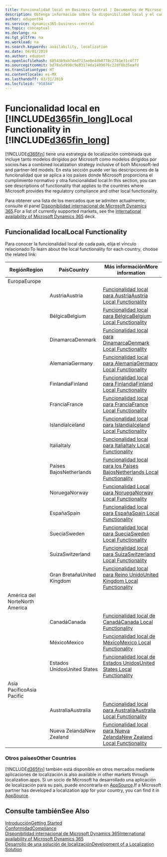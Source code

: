 ```yaml
---
title: Funcionalidad local en Business Central | Documentos de Microsoft
description: Obtenga información sobre la disponibilidad local y el cumplimiento de las normativas de Dynamics 365 Business Central.
author: edupont04
ms.service: dynamics365-business-central
ms.topic: conceptual
ms.devlang: na
ms.tgt_pltfrm: na
ms.workload: na
ms.search.keywords: availability, localization
ms.date: 04/01/2019
ms.author: edupont
ms.openlocfilehash: 68543b9ab74ed713ae0e4db0778c27b1e31c4f77
ms.sourcegitcommit: bd78a5d990c9e83174da1409076c22df8b35eafd
ms.translationtype: HT
ms.contentlocale: es-MX
ms.lasthandoff: 03/31/2019
ms.locfileid: "918344"
---
```

# <a name="local-functionality-in-included365finlongincludesd365finlongmdmd"></a><span data-ttu-id="0216f-103">Funcionalidad local en [!INCLUDE[d365fin_long](includes/d365fin_long_md.md)]</span><span class="sxs-lookup"><span data-stu-id="0216f-103">Local Functionality in [!INCLUDE[d365fin_long](includes/d365fin_long_md.md)]</span></span>
[!INCLUDE[d365fin](includes/d365fin_md.md)] <span data-ttu-id="0216f-104">tiene una estrategia de localización combinada que incluye tanto modelos dirigidos por Microsoft como modelos dirigidos por socios.</span><span class="sxs-lookup"><span data-stu-id="0216f-104">has a combined localization strategy inclusive of both Microsoft-led and partner-led models.</span></span> <span data-ttu-id="0216f-105">En esta sección puede ver las descripciones de la funcionalidad que se aplica a los países donde Microsoft proporciona el cumplimiento normativo y otra funcionalidad local.</span><span class="sxs-lookup"><span data-stu-id="0216f-105">In this section, you can see descriptions of functionality that applies to the countries where Microsoft provides the regulatory compliance and other local functionality.</span></span>  

<span data-ttu-id="0216f-106">Para obtener una lista de los mercados que se admiten actualmente, consulte el panel [Disponibilidad internacional de Microsoft Dynamics 365](https://docs.microsoft.com/en-us/dynamics365/get-started/availability).</span><span class="sxs-lookup"><span data-stu-id="0216f-106">For a list of currently supported markets, see the [International availability of Microsoft Dynamics 365](https://docs.microsoft.com/en-us/dynamics365/get-started/availability) deck.</span></span>  

## <a name="local-functionality"></a><span data-ttu-id="0216f-107">Funcionalidad local</span><span class="sxs-lookup"><span data-stu-id="0216f-107">Local Functionality</span></span>
<span data-ttu-id="0216f-108">Para conocer la funcionalidad local de cada país, elija el vínculo relacionado:</span><span class="sxs-lookup"><span data-stu-id="0216f-108">To learn about the local functionality for each country, choose the related link:</span></span>

| <span data-ttu-id="0216f-109">Región</span><span class="sxs-lookup"><span data-stu-id="0216f-109">Region</span></span> | <span data-ttu-id="0216f-110">País</span><span class="sxs-lookup"><span data-stu-id="0216f-110">Country</span></span> | <span data-ttu-id="0216f-111">Más información</span><span class="sxs-lookup"><span data-stu-id="0216f-111">More information</span></span> |
| --- | --- |--- |
| <span data-ttu-id="0216f-112">Europa</span><span class="sxs-lookup"><span data-stu-id="0216f-112">Europe</span></span> |  | |
|        | <span data-ttu-id="0216f-113">Austria</span><span class="sxs-lookup"><span data-stu-id="0216f-113">Austria</span></span> | [<span data-ttu-id="0216f-114">Funcionalidad local para Austria</span><span class="sxs-lookup"><span data-stu-id="0216f-114">Austria Local Functionality</span></span>](localfunctionality/austria/austria-local-functionality.md) |
|        | <span data-ttu-id="0216f-115">Bélgica</span><span class="sxs-lookup"><span data-stu-id="0216f-115">Belgium</span></span> |  [<span data-ttu-id="0216f-116">Funcionalidad local para Bélgica</span><span class="sxs-lookup"><span data-stu-id="0216f-116">Belgium Local Functionality</span></span>](localfunctionality/belgium/belgium-local-functionality.md) |
|        | <span data-ttu-id="0216f-117">Dinamarca</span><span class="sxs-lookup"><span data-stu-id="0216f-117">Denmark</span></span> | [<span data-ttu-id="0216f-118">Funcionalidad local para Dinamarca</span><span class="sxs-lookup"><span data-stu-id="0216f-118">Denmark Local Functionality</span></span>](localfunctionality/denmark/denmark-local-functionality.md) |
|        | <span data-ttu-id="0216f-119">Alemania</span><span class="sxs-lookup"><span data-stu-id="0216f-119">Germany</span></span> | [<span data-ttu-id="0216f-120">Funcionalidad local para Alemania</span><span class="sxs-lookup"><span data-stu-id="0216f-120">Germany Local Functionality</span></span>](localfunctionality/germany/germany-local-functionality.md) |
|        | <span data-ttu-id="0216f-121">Finlandia</span><span class="sxs-lookup"><span data-stu-id="0216f-121">Finland</span></span> | [<span data-ttu-id="0216f-122">Funcionalidad local para Finlandia</span><span class="sxs-lookup"><span data-stu-id="0216f-122">Finland Local Functionality</span></span>](localfunctionality/finland/finland-local-functionality.md) |
|        | <span data-ttu-id="0216f-123">Francia</span><span class="sxs-lookup"><span data-stu-id="0216f-123">France</span></span> | [<span data-ttu-id="0216f-124">Funcionalidad local para Francia</span><span class="sxs-lookup"><span data-stu-id="0216f-124">France Local Functionality</span></span>](localfunctionality/france/france-local-functionality.md) |
|        | <span data-ttu-id="0216f-125">Islandia</span><span class="sxs-lookup"><span data-stu-id="0216f-125">Iceland</span></span> | [<span data-ttu-id="0216f-126">Funcionalidad local para Islandia</span><span class="sxs-lookup"><span data-stu-id="0216f-126">Iceland Local Functionality</span></span>](localfunctionality/iceland/iceland-local-functionality.md) |
|        | <span data-ttu-id="0216f-127">Italia</span><span class="sxs-lookup"><span data-stu-id="0216f-127">Italy</span></span> | [<span data-ttu-id="0216f-128">Funcionalidad local para Italia</span><span class="sxs-lookup"><span data-stu-id="0216f-128">Italy Local Functionality</span></span>](localfunctionality/italy/italy-local-functionality.md) |
|        | <span data-ttu-id="0216f-129">Países Bajos</span><span class="sxs-lookup"><span data-stu-id="0216f-129">Netherlands</span></span> | [<span data-ttu-id="0216f-130">Funcionalidad local para los Países Bajos</span><span class="sxs-lookup"><span data-stu-id="0216f-130">Netherlands Local Functionality</span></span>](localfunctionality/netherlands/netherlands-local-functionality.md) |
|        | <span data-ttu-id="0216f-131">Noruega</span><span class="sxs-lookup"><span data-stu-id="0216f-131">Norway</span></span> | [<span data-ttu-id="0216f-132">Funcionalidad Local para Noruega</span><span class="sxs-lookup"><span data-stu-id="0216f-132">Norway Local Functionality</span></span>](localfunctionality/norway/norway-local-functionality.md) |
|        | <span data-ttu-id="0216f-133">España</span><span class="sxs-lookup"><span data-stu-id="0216f-133">Spain</span></span> | [<span data-ttu-id="0216f-134">Funcionalidad local para España</span><span class="sxs-lookup"><span data-stu-id="0216f-134">Spain Local Functionality</span></span>](localfunctionality/spain/spain-local-functionality.md) |
|        | <span data-ttu-id="0216f-135">Suecia</span><span class="sxs-lookup"><span data-stu-id="0216f-135">Sweden</span></span> | [<span data-ttu-id="0216f-136">Funcionalidad local para Suecia</span><span class="sxs-lookup"><span data-stu-id="0216f-136">Sweden Local Functionality</span></span>](localfunctionality/sweden/sweden-local-functionality.md) |
|        | <span data-ttu-id="0216f-137">Suiza</span><span class="sxs-lookup"><span data-stu-id="0216f-137">Switzerland</span></span> | [<span data-ttu-id="0216f-138">Funcionalidad local para Suiza</span><span class="sxs-lookup"><span data-stu-id="0216f-138">Switzerland Local Functionality</span></span>](localfunctionality/switzerland/switzerland-local-functionality.md) |
|        | <span data-ttu-id="0216f-139">Gran Bretaña</span><span class="sxs-lookup"><span data-stu-id="0216f-139">United Kingdom</span></span> | [<span data-ttu-id="0216f-140">Funcionalidad local para Reino Unido</span><span class="sxs-lookup"><span data-stu-id="0216f-140">United Kingdom Local Functionality</span></span>](localfunctionality/unitedkingdom/united-kingdom-local-functionality.md) |
| <span data-ttu-id="0216f-141">América del Norte</span><span class="sxs-lookup"><span data-stu-id="0216f-141">North America</span></span> |       |  |
|        | <span data-ttu-id="0216f-142">Canadá</span><span class="sxs-lookup"><span data-stu-id="0216f-142">Canada</span></span>|[<span data-ttu-id="0216f-143">Funcionalidad local de Canadá</span><span class="sxs-lookup"><span data-stu-id="0216f-143">Canada Local Functionality</span></span>](localfunctionality/canada/canada-local-functionality.md) |
|        | <span data-ttu-id="0216f-144">México</span><span class="sxs-lookup"><span data-stu-id="0216f-144">Mexico</span></span> | [<span data-ttu-id="0216f-145">Funcionalidad local de México</span><span class="sxs-lookup"><span data-stu-id="0216f-145">Mexico Local Functionality</span></span>](localfunctionality/mexico/mexico-local-functionality.md) |
|        | <span data-ttu-id="0216f-146">Estados Unidos</span><span class="sxs-lookup"><span data-stu-id="0216f-146">United States</span></span>|[<span data-ttu-id="0216f-147">Funcionalidad local de Estados Unidos</span><span class="sxs-lookup"><span data-stu-id="0216f-147">United States Local Functionality</span></span>](localfunctionality/unitedstates/united-states-local-functionality.md) |
| <span data-ttu-id="0216f-148">Asia Pacífico</span><span class="sxs-lookup"><span data-stu-id="0216f-148">Asia Pacific</span></span> |       |  |
|        | <span data-ttu-id="0216f-149">Australia</span><span class="sxs-lookup"><span data-stu-id="0216f-149">Australia</span></span> | [<span data-ttu-id="0216f-150">Funcionalidad local para Australia</span><span class="sxs-lookup"><span data-stu-id="0216f-150">Australia Local Functionality</span></span>](localfunctionality/australia/australia-local-functionality.md) |
|        | <span data-ttu-id="0216f-151">Nueva Zelanda</span><span class="sxs-lookup"><span data-stu-id="0216f-151">New Zealand</span></span> | [<span data-ttu-id="0216f-152">Funcionalidad local para Nueva Zelanda</span><span class="sxs-lookup"><span data-stu-id="0216f-152">New Zealand Local Functionality</span></span>](localfunctionality/newzealand/new-zealand-local-functionality.md) |

### <a name="other-countries"></a><span data-ttu-id="0216f-153">Otros países</span><span class="sxs-lookup"><span data-stu-id="0216f-153">Other Countries</span></span>
[!INCLUDE[d365fin](includes/d365fin_md.md)] <span data-ttu-id="0216f-154">también está disponible en otros mercados mediante aplicaciones de localización.</span><span class="sxs-lookup"><span data-stu-id="0216f-154">is also available in other markets through localization apps.</span></span> <span data-ttu-id="0216f-155">Si un socio de Microsoft ha desarrollado una aplicación de localización para su país, puede encontrarla en [AppSource](https://appsource.microsoft.com/en-us/product/dynamics-365-business-central/).</span><span class="sxs-lookup"><span data-stu-id="0216f-155">If a Microsoft partner has developed a localization app for your country, you can find it in [AppSource](https://appsource.microsoft.com/en-us/product/dynamics-365-business-central/).</span></span>

## <a name="see-also"></a><span data-ttu-id="0216f-156">Consulte también</span><span class="sxs-lookup"><span data-stu-id="0216f-156">See Also</span></span>
[<span data-ttu-id="0216f-157">Introducción</span><span class="sxs-lookup"><span data-stu-id="0216f-157">Getting Started</span></span>](product-get-started.md)  
[<span data-ttu-id="0216f-158">Conformidad</span><span class="sxs-lookup"><span data-stu-id="0216f-158">Compliance</span></span>](compliance/compliance-overview.md)  
[<span data-ttu-id="0216f-159">Disponibilidad internacional de Microsoft Dynamics 365</span><span class="sxs-lookup"><span data-stu-id="0216f-159">International availability of Microsoft Dynamics 365</span></span>](https://docs.microsoft.com/en-us/dynamics365/get-started/availability)  
[<span data-ttu-id="0216f-160">Desarrollo de una solución de localización</span><span class="sxs-lookup"><span data-stu-id="0216f-160">Development of a Localization Solution</span></span>](/dynamics365/business-central/dev-itpro/developer/readiness/readiness-develop-localization)  

